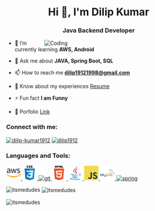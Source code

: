 <h1 align="center">Hi 👋, I'm Dilip Kumar</h1>
<h3 align="center">Java Backend Developer</h3>
<img img align="right" alt="Coding" width="400" src="https://cdn.dribbble.com/users/1162077/screenshots/3848914/programmer.gif">

- 🌱 I’m currently learning **AWS, Android**

- 💬 Ask me about **JAVA, Spring Boot, SQL**

- 📫 How to reach me **dilip19121998@gmail.com**

- 📄 Know about my experiences [Resume](https://drive.google.com/file/d/1N98cj0QpMr_MVYPYxDdJiUPYYw5mt9dd/view?usp=sharing)

- ⚡ Fun fact **I am Funny**

- 📑 Porfolio [Link](https://dilipkumarcv.netlify.app/)

<h3 align="left">Connect with me:</h3>
<p align="left">
<a href="https://linkedin.com/in/dilip-kumar1912" target="blank"><img align="center" src="https://raw.githubusercontent.com/rahuldkjain/github-profile-readme-generator/master/src/images/icons/Social/linked-in-alt.svg" alt="dilip-kumar1912" height="30" width="40" /></a>
<a href="https://www.leetcode.com/dilip1912" target="blank"><img align="center" src="https://raw.githubusercontent.com/rahuldkjain/github-profile-readme-generator/master/src/images/icons/Social/leet-code.svg" alt="dilip1912" height="30" width="40" /></a>
</p>

<h3 align="left">Languages and Tools:</h3>
<p align="left"> <a href="https://aws.amazon.com" target="_blank" rel="noreferrer"> <img src="https://raw.githubusercontent.com/devicons/devicon/master/icons/amazonwebservices/amazonwebservices-original-wordmark.svg" alt="aws" width="40" height="40"/> </a> <a href="https://www.w3schools.com/css/" target="_blank" rel="noreferrer"> <img src="https://raw.githubusercontent.com/devicons/devicon/master/icons/css3/css3-original-wordmark.svg" alt="css3" width="40" height="40"/> </a> <a href="https://git-scm.com/" target="_blank" rel="noreferrer"> <img src="https://www.vectorlogo.zone/logos/git-scm/git-scm-icon.svg" alt="git" width="40" height="40"/> </a> <a href="https://www.w3.org/html/" target="_blank" rel="noreferrer"> <img src="https://raw.githubusercontent.com/devicons/devicon/master/icons/html5/html5-original-wordmark.svg" alt="html5" width="40" height="40"/> </a> <a href="https://www.java.com" target="_blank" rel="noreferrer"> <img src="https://raw.githubusercontent.com/devicons/devicon/master/icons/java/java-original.svg" alt="java" width="40" height="40"/> </a> <a href="https://developer.mozilla.org/en-US/docs/Web/JavaScript" target="_blank" rel="noreferrer"> <img src="https://raw.githubusercontent.com/devicons/devicon/master/icons/javascript/javascript-original.svg" alt="javascript" width="40" height="40"/> </a> <a href="https://www.mysql.com/" target="_blank" rel="noreferrer"> <img src="https://raw.githubusercontent.com/devicons/devicon/master/icons/mysql/mysql-original-wordmark.svg" alt="mysql" width="40" height="40"/> </a> <a href="https://spring.io/" target="_blank" rel="noreferrer"> <img src="https://www.vectorlogo.zone/logos/springio/springio-icon.svg" alt="spring" width="40" height="40"/> </a> </p>

<p><img align="left" src="https://github-readme-stats.vercel.app/api/top-langs?username=itsmedudes&show_icons=true&locale=en&layout=compact" alt="itsmedudes" /></p>

<p>&nbsp;<img align="center" src="https://github-readme-stats.vercel.app/api?username=itsmedudes&show_icons=true&locale=en" alt="itsmedudes" /></p>

<p><img align="center" src="https://github-readme-streak-stats.herokuapp.com/?user=itsmedudes&" alt="itsmedudes" /></p>
